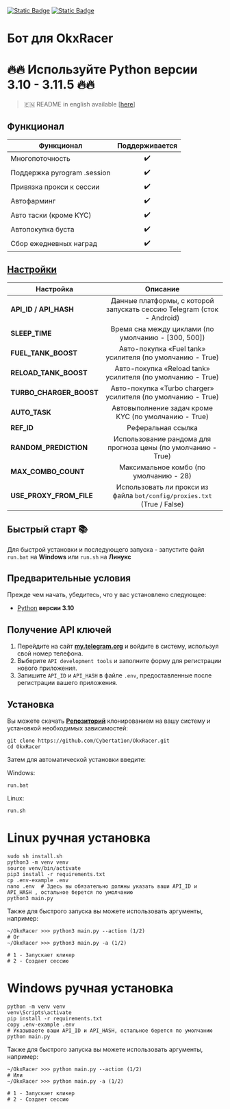 [![Static Badge](https://img.shields.io/badge/Telegram-Bot%20Link-Link?style=for-the-badge&logo=Telegram&logoColor=white&logoSize=auto&color=blue)](https://t.me/OKX_official_bot/OKX_Racer?startapp=linkCode_96698625)
[![Static Badge](https://img.shields.io/badge/Telegram-Channel-Link?style=for-the-badge&logo=Telegram&logoColor=white&logoSize=auto&color=blue)](https://t.me/CyberToolz)

# Бот для OkxRacer


# 🔥🔥 Используйте Python версии 3.10 - 3.11.5 🔥🔥

> 🇪🇳 README in english available [[here](https://github.com/Cybertat1on/OkxRacer/blob/main/README.md)]

## Функционал  
| Функционал                   | Поддерживается |
|------------------------------|:------------:|
| Многопоточность              |       ✔️      |
| Поддержка pyrogram .session  |       ✔️      |
| Привязка прокси к сессии     |       ✔️      |
| Автофарминг                  |       ✔️      |
| Авто таски (кроме KYC)       |       ✔️      |
| Автопокупка буста            |       ✔️      |
| Сбор ежедневных наград       |       ✔️      |



## [Настройки](https://github.com/Cybertat1on/OkxRacer/blob/master/.env-example/)
| Настройка               |                                Описание                                 |
|-------------------------|:-----------------------------------------------------------------------:|
| **API_ID / API_HASH**   | Данные платформы, с которой запускать сессию Telegram (сток - Android)  | 
| **SLEEP_TIME**          |           Время сна между циклами (по умолчанию - [300, 500])           |
| **FUEL_TANK_BOOST**     |        Авто-покупка «Fuel tank» усилителя (по умолчанию - True)         |
| **RELOAD_TANK_BOOST**   |       Авто-покупка «Reload tank» усилителя (по умолчанию - True)        |
| **TURBO_CHARGER_BOOST** |      Авто-покупка «Turbo charger» усилителя (по умолчанию - True)       |
| **AUTO_TASK**           |          Автовыполнение задач кроме KYC (по умолчанию - True)           |
| **REF_ID**              |                           Реферальная ссылка                            |
| **RANDOM_PREDICTION**   |      Использование рандома для прогноза цены (по умолчанию - True)      |
| **MAX_COMBO_COUNT**     |                 Максимальное комбо (по умолчанию - 28)                  |
| **USE_PROXY_FROM_FILE** | Использовать ли прокси из файла `bot/config/proxies.txt` (True / False) |

## Быстрый старт 📚

Для быстрой установки и последующего запуска - запустите файл `run.bat` на **Windows** или `run.sh` на **Линукс**

## Предварительные условия
Прежде чем начать, убедитесь, что у вас установлено следующее:
- [Python](https://www.python.org/downloads/release/python-3100/) **версии 3.10**

## Получение API ключей
1. Перейдите на сайт [**my.telegram.org**](https://my.telegram.org/auth) и войдите в систему, используя свой номер телефона.
2. Выберите `API development tools` и заполните форму для регистрации нового приложения.
3. Запишите `API_ID` и `API_HASH` в файле `.env`, предоставленные после регистрации вашего приложения.

## Установка
Вы можете скачать [**Репозиторий**](https://github.com/Cybertat1on/OkxRacer) клонированием на вашу систему и установкой необходимых зависимостей:
```shell
git clone https://github.com/Cybertat1on/OkxRacer.git
cd OkxRacer
```

Затем для автоматической установки введите:

Windows:
```shell
run.bat
```

Linux:
```shell
run.sh
```

# Linux ручная установка
```shell
sudo sh install.sh
python3 -m venv venv
source venv/bin/activate
pip3 install -r requirements.txt
cp .env-example .env
nano .env  # Здесь вы обязательно должны указать ваши API_ID и API_HASH , остальное берется по умолчанию
python3 main.py
```

Также для быстрого запуска вы можете использовать аргументы, например:
```shell
~/OkxRacer >>> python3 main.py --action (1/2)
# Or
~/OkxRacer >>> python3 main.py -a (1/2)

# 1 - Запускает кликер
# 2 - Создает сессию
```


# Windows ручная установка
```shell
python -m venv venv
venv\Scripts\activate
pip install -r requirements.txt
copy .env-example .env
# Указываете ваши API_ID и API_HASH, остальное берется по умолчанию
python main.py
```

Также для быстрого запуска вы можете использовать аргументы, например:
```shell
~/OkxRacer >>> python main.py --action (1/2)
# Или
~/OkxRacer >>> python main.py -a (1/2)

# 1 - Запускает кликер
# 2 - Создает сессию
```
